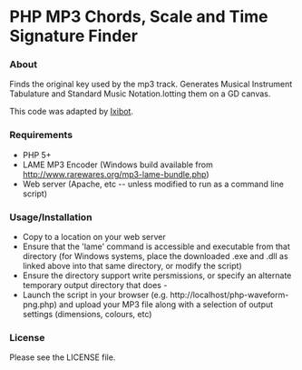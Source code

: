 PHP MP3 Chords, Scale and Time Signature Finder
===

### About

Finds the original key used by the mp3 track. Generates Musical Instrument Tabulature and Standard Music Notation.lotting them on a GD canvas.

This code was adapted by [Ixibot](http://ixibot.com).

### Requirements

- PHP 5+
- LAME MP3 Encoder (Windows build available from http://www.rarewares.org/mp3-lame-bundle.php)
- Web server (Apache, etc -- unless modified to run as a command line script)

### Usage/Installation

- Copy to a location on your web server
- Ensure that the 'lame' command is accessible and executable from that directory (for Windows systems, place the downloaded .exe and .dll as linked above into that same directory, or modify the script)
- Ensure the directory support write persmissions, or specify an alternate temporary output directory that does - 
- Launch the script in your browser (e.g. http://localhost/php-waveform-png.php) and upload your MP3 file along with a selection of output settings (dimensions, colours, etc)

### License

Please see the LICENSE file.
